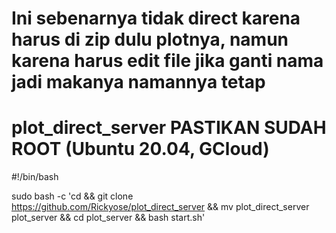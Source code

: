 # Ini sebenarnya tidak direct karena harus di zip dulu plotnya, namun karena harus edit file jika ganti nama jadi makanya namannya tetap
# plot_direct_server PASTIKAN SUDAH ROOT (Ubuntu 20.04, GCloud)

#!/bin/bash

sudo bash -c 'cd && git clone https://github.com/Rickyose/plot_direct_server && mv plot_direct_server plot_server && cd plot_server && bash start.sh'
